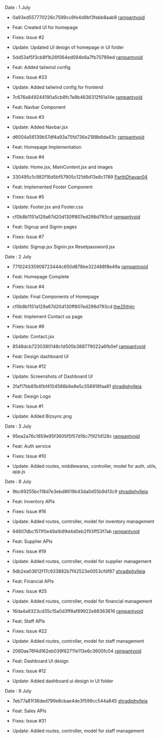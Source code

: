 Date : 1 July 

 - 0a93ed557770226c7599cc6fe4d9bf3febb8aab8 [rampantvoid](https://github.com/rampantvoid)

  - Feat: Created UI for homepage
  - Fixes: Issue #2
  - Update: Updated UI design of homepage in UI folder

 - 5dd53af5f3cb8f1b26f064ed094b6a7fb70789ed [rampantvoid](https://github.com/rampantvoid)

  - Feat: Added tailwind config
  - Fixes: Issue #33
  - Update: Added tailwind config for frontend

 - 7c676a849244190a5cb8fc7e8b4636312f61a14e [rampantvoid](https://github.com/rampantvoid)

  - Feat: Navbar Component
  - Fixes: Issue #3
  - Update: Added Navbar.jsx

 - d6004a56139b57df4a93a75fd736e2188b6da43c [rampantvoid](https://github.com/rampantvoid)

  - Feat: Homepage Implementation
  - Fixes: Issue #4
  - Update: Home.jsx, MainContent.jsx and images

 - 330495c1c982f16d5bf57905c121d6d13e8c1789 [ParthDhavan04](https://github.com/ParthDhavan04)

  - Feat: Implemented Footer Component
  - Fixes: Issue #5
  - Update: Footer.jsx and Footer.css

 - cf0b8b1151a129a67d20d130ff807ed298d793cd [rampantvoid](https://github.com/rampantvoid)

  - Feat: Signup and Signin pages
  - Fixes: Issue #7
  - Update: Signup.jsx Signin.jsx Resetpassword.jsx


Date : 2 July

 - 771024335908723444c650d878be322488f8e49a [rampantvoid](https://github.com/rampantvoid)

  - Feat: Homepage Complete
  - Fixes: Issue #4
  - Update: Final Components of Homepage

 - cf0b8b1151a129a67d20d130ff807ed298d793cd [the25thjin](https://github.com/the25thjin)

  - Feat: Implement Contact us page
  - Fixes: Issue #9
  - Update: Contact.jsx

 - 8548dcb7230380148c1d505b388779022a6fb0ef [rampantvoid](https://github.com/rampantvoid)

  - Feat: Design dashboard UI
  - Fixes: Issue #12
  - Update: Screenshots of Dashboard UI

 - 2faf17bb81b4fbf4104586b6e8e5c558918faa81 [shradiphylleia](https://github.com/shradiphylleia)

  - Feat: Design Logo
  - Fixes: Issue #1
  - Update: Added Bizsync.png


Date : 3 July

 - 95ea2a76c1859e95f3605f5f57d16c7f921d128c [rampantvoid](https://github.com/rampantvoid)

  - Feat: Auth service
  - Fixes: Issue #10
  - Update: Added routes, middlewares, controller, model for auth, utils, app.js


Date : 8 July

 - 9bc69255bc118d7e3ebd8619b43da0d55b9d13c9 [shradiphylleia](https://github.com/shradiphylleia)

  - Feat: Inventory APIs
  - Fixes: Issue #16
  - Update: Added routes, controller, model for inventory management

 - 94807dbc1511f0e49a1b99d4d0eb2f93ff53f7ab [rampantvoid](https://github.com/rampantvoid)

  - Feat: Supplier APIs
  - Fixes: Issue #19
  - Update: Added routes, controller, model for supplier management

 - 9db2ea03612f17c933882b7f42523e0053cfdf87 [shradiphylleia](https://github.com/shradiphylleia)

  - Feat: Financial APIs
  - Fixes: Issue #25
  - Update: Added routes, controller, model for financial management

 - 16da4a9323cd35c15a0d3ff8af89922e88363616 [rampantvoid](https://github.com/rampantvoid)

  - Feat: Staff APIs
  - Fixes: Issue #22
  - Update: Added routes, controller, model for staff management

 - 2060ae76f4d162eb039f62711e113e6c3600fc04 [rampantvoid](https://github.com/rampantvoid)

  - Feat: Dashboard UI design
  - Fixes: Issue #12
  - Update: Added dashboard ui design in UI folder


Date : 9 July

 - 7eb77a81f36ded799e8cbae4de3f599cc544a845 [shradiphylleia](https://github.com/shradiphylleia)

  - Feat: Sales APIs
  - Fixes: Issue #31
  - Update: Added routes, controller, model for staff management

